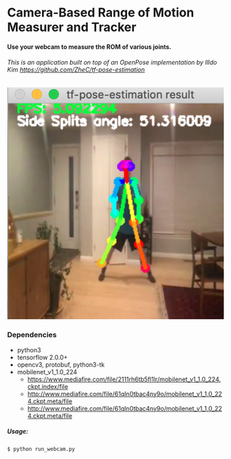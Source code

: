# Camera-Based Range of Motion Measurer and Tracker
#### Use your webcam to measure the ROM of various joints.
###### This is an application built on top of an OpenPose implementation by Illdo Kim https://github.com/ZheC/tf-pose-estimation

![Screenshot](Sample_image.png)

### Dependencies
- python3
- tensorflow 2.0.0+
- opencv3, protobuf, python3-tk
- mobilenet_v1_1.0_224
    - https://www.mediafire.com/file/2111rh6tb5fl1lr/mobilenet_v1_1.0_224.ckpt.index/file
    - http://www.mediafire.com/file/61qln0tbac4ny9o/mobilenet_v1_1.0_224.ckpt.meta/file
    - http://www.mediafire.com/file/61qln0tbac4ny9o/mobilenet_v1_1.0_224.ckpt.meta/file
    
##### Usage:
```
$ python run_webcam.py
```


